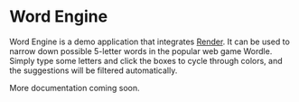 # Word Engine
Word Engine is a demo application that integrates [Render](https://github.com/camdowney/render). It can be used to narrow down possible 5-letter words in the popular web game Wordle. Simply type some letters and click the boxes to cycle through colors, and the suggestions will be filtered automatically.

More documentation coming soon.
